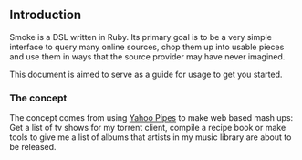 ## Introduction

Smoke is a DSL written in Ruby. Its primary goal is to be a very simple interface to query many online sources, chop them up into usable pieces and use them in ways that the source provider may have never imagined.

This document is aimed to serve as a guide for usage to get you started.

### The concept
The concept comes from using [Yahoo Pipes](http://pipes.yahoo.com) to make web based mash ups: Get a list of tv shows for my torrent client, compile a recipe book or make tools to give me a list of albums that artists in my music library are about to be released.